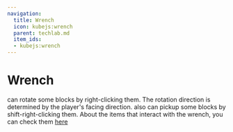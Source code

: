 ```yaml
---
navigation:
  title: Wrench
  icon: kubejs:wrench
  parent: techlab.md
  item_ids:
  - kubejs:wrench
---
```

# Wrench

<Row>
  <ItemImage id="kubejs:wrench" scale="4" />
</Row>


<ItemLink id="kubejs:wrench" /> can rotate some blocks by right-clicking them. The rotation direction is determined by the player's facing direction. <ItemLink id="kubejs:wrench" /> also can pickup some blocks by shift-right-clicking them. About the items that interact with the wrench, you can check them [here](wrench_interact.md)

<Recipe id="minecraft:shaped/techpack_wrench" />
